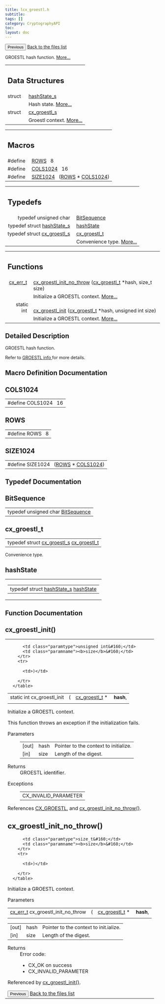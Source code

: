 ```yaml
---
title: lcx_groestl.h
subtitle:
tags: []
category: CryptographyAPI
toc:
layout: doc
---
```


<button class="uk-button uk-button-default uk-button-small uk-margin-medium-top" onclick="history.back()">Previous</button>
<a class="uk-button uk-button-default uk-button-small uk-margin-medium-top crypto-button" href="../../crypto-api/files">Back to the files list</a>


<p>GROESTL hash function.  
<a href="#details">More...</a></p>
<table class="memberdecls">
<tr class="heading"><td colspan="4"><h2 class="groupheader"><a name="nested-classes"></a>
Data Structures</h2></td></tr>
<tr class="memitem:"><td class="memItemLeft" align="right" valign="top">struct &#160;</td><td colspan="3" class="memItemRight" valign="bottom"><a class="el" href="../hash_state__s">hashState_s</a></td></tr>
<tr class="memdesc:"><td class="mdescLeft">&#160;</td><td colspan="3" class="mdescRight">Hash state.  <a href="../hash_state__s#details">More...</a><br /></td></tr>
<tr class="memitem:"><td class="memItemLeft" align="right" valign="top">struct &#160;</td><td colspan="3" class="memItemRight" valign="bottom"><a class="el" href="../cx__groestl__s">cx_groestl_s</a></td></tr>
<tr class="memdesc:"><td class="mdescLeft">&#160;</td><td colspan="3" class="mdescRight">Groestl context.  <a href="../cx__groestl__s#details">More...</a><br /></td></tr>
</table><table class="memberdecls">
<tr class="heading"><td colspan="4"><h2 class="groupheader"><a name="define-members"></a>
Macros</h2></td></tr>
<tr class="memitem:a3cfd3aa62338d12609f6d65bce97e9cd"><td class="memItemLeft" align="right" valign="top">#define&#160;</td><td colspan="3" class="memItemRight" valign="bottom"><a class="el" href="../lcx__groestl_8h#a3cfd3aa62338d12609f6d65bce97e9cd">ROWS</a>&#160;&#160;&#160;8</td></tr>
<tr class="memitem:a2be10bd05295c6c427493bed3781f006"><td class="memItemLeft" align="right" valign="top">#define&#160;</td><td colspan="3" class="memItemRight" valign="bottom"><a class="el" href="../lcx__groestl_8h#a2be10bd05295c6c427493bed3781f006">COLS1024</a>&#160;&#160;&#160;16</td></tr>
<tr class="memitem:afc256d6d9b1c3d78c147ab6ccacc7e8a"><td class="memItemLeft" align="right" valign="top">#define&#160;</td><td colspan="3" class="memItemRight" valign="bottom"><a class="el" href="../lcx__groestl_8h#afc256d6d9b1c3d78c147ab6ccacc7e8a">SIZE1024</a>&#160;&#160;&#160;(<a class="el" href="../lcx__groestl_8h#a3cfd3aa62338d12609f6d65bce97e9cd">ROWS</a> * <a class="el" href="../lcx__groestl_8h#a2be10bd05295c6c427493bed3781f006">COLS1024</a>)</td></tr>
</table><table class="memberdecls">
<tr class="heading"><td colspan="4"><h2 class="groupheader"><a name="typedef-members"></a>
Typedefs</h2></td></tr>
<tr class="memitem:ac7449f64e35526a4e70f37cbc40ecc65"><td class="memItemLeft" align="right" valign="top">typedef unsigned char&#160;</td><td colspan="3" class="memItemRight" valign="bottom"><a class="el" href="../lcx__groestl_8h#ac7449f64e35526a4e70f37cbc40ecc65">BitSequence</a></td></tr>
<tr class="memitem:a1896a8adfda23c8ec28184a81fdcd497"><td class="memItemLeft" align="right" valign="top">typedef struct <a class="el" href="../hash_state__s">hashState_s</a>&#160;</td><td colspan="3" class="memItemRight" valign="bottom"><a class="el" href="../lcx__groestl_8h#a1896a8adfda23c8ec28184a81fdcd497">hashState</a></td></tr>
<tr class="memitem:aad1e7a59537d3e3692fa010d2ac0d4d8"><td class="memItemLeft" align="right" valign="top">typedef struct <a class="el" href="../cx__groestl__s">cx_groestl_s</a>&#160;</td><td colspan="3" class="memItemRight" valign="bottom"><a class="el" href="../lcx__groestl_8h#aad1e7a59537d3e3692fa010d2ac0d4d8">cx_groestl_t</a></td></tr>
<tr class="memdesc:aad1e7a59537d3e3692fa010d2ac0d4d8"><td class="mdescLeft">&#160;</td><td colspan="3" class="mdescRight">Convenience type.  <a href="#aad1e7a59537d3e3692fa010d2ac0d4d8">More...</a><br /></td></tr>
</table><table class="memberdecls">
<tr class="heading"><td colspan="4"><h2 class="groupheader"><a name="func-members"></a>
Functions</h2></td></tr>
<tr class="memitem:a0bb9a0c59b98a10b2a9a77e9247a5e77"><td class="memItemLeft" align="right" valign="top"><a class="el" href="../cx__errors_8h#a06db7f567671764f4980db9bc828fa85">cx_err_t</a>&#160;</td><td colspan="3" class="memItemRight" valign="bottom"><a class="el" href="../lcx__groestl_8h#a0bb9a0c59b98a10b2a9a77e9247a5e77">cx_groestl_init_no_throw</a> (<a class="el" href="../lcx__groestl_8h#aad1e7a59537d3e3692fa010d2ac0d4d8">cx_groestl_t</a> *hash, size_t size)</td></tr>
<tr class="memdesc:a0bb9a0c59b98a10b2a9a77e9247a5e77"><td class="mdescLeft">&#160;</td><td colspan="3" class="mdescRight">Initialize a GROESTL context.  <a href="#a0bb9a0c59b98a10b2a9a77e9247a5e77">More...</a><br /></td></tr>
<tr class="memitem:a08061eda059bc1fcbe8c3384662b858a"><td class="memItemLeft" align="right" valign="top">static int&#160;</td><td colspan="3" class="memItemRight" valign="bottom"><a class="el" href="../lcx__groestl_8h#a08061eda059bc1fcbe8c3384662b858a">cx_groestl_init</a> (<a class="el" href="../lcx__groestl_8h#aad1e7a59537d3e3692fa010d2ac0d4d8">cx_groestl_t</a> *hash, unsigned int size)</td></tr>
<tr class="memdesc:a08061eda059bc1fcbe8c3384662b858a"><td class="mdescLeft">&#160;</td><td colspan="3" class="mdescRight">Initialize a GROESTL context.  <a href="#a08061eda059bc1fcbe8c3384662b858a">More...</a><br /></td></tr>
</table>
<a name="details" id="details"></a>

## Detailed Description

<div class="textblock"><p>GROESTL hash function. </p>
<p>Refer to <a href="../https://www.groestl.info/">GROESTL info </a> for more details. </p>
</div><h2 class="groupheader">Macro Definition Documentation</h2>
<a id="a2be10bd05295c6c427493bed3781f006"></a>
<h2 class="memtitle">COLS1024</h2>

<div class="memitem">
<div class="memproto">
      <table class="memname">
        <tr>
          <td class="memname">#define COLS1024&#160;&#160;&#160;16</td>
        </tr>
      </table>
</div><div class="memdoc">

</div>
</div>
<a id="a3cfd3aa62338d12609f6d65bce97e9cd"></a>
<h2 class="memtitle">ROWS</h2>

<div class="memitem">
<div class="memproto">
      <table class="memname">
        <tr>
          <td class="memname">#define ROWS&#160;&#160;&#160;8</td>
        </tr>
      </table>
</div><div class="memdoc">

</div>
</div>
<a id="afc256d6d9b1c3d78c147ab6ccacc7e8a"></a>
<h2 class="memtitle">SIZE1024</h2>

<div class="memitem">
<div class="memproto">
      <table class="memname">
        <tr>
          <td class="memname">#define SIZE1024&#160;&#160;&#160;(<a class="el" href="../lcx__groestl_8h#a3cfd3aa62338d12609f6d65bce97e9cd">ROWS</a> * <a class="el" href="../lcx__groestl_8h#a2be10bd05295c6c427493bed3781f006">COLS1024</a>)</td>
        </tr>
      </table>
</div><div class="memdoc">

</div>
</div>
<h2 class="groupheader">Typedef Documentation</h2>
<a id="ac7449f64e35526a4e70f37cbc40ecc65"></a>
<h2 class="memtitle">BitSequence</h2>

<div class="memitem">
<div class="memproto">
      <table class="memname">
        <tr>
          <td class="memname">typedef unsigned char <a class="el" href="../lcx__groestl_8h#ac7449f64e35526a4e70f37cbc40ecc65">BitSequence</a></td>
        </tr>
      </table>
</div><div class="memdoc">

</div>
</div>
<a id="aad1e7a59537d3e3692fa010d2ac0d4d8"></a>
<h2 class="memtitle">cx_groestl_t</h2>

<div class="memitem">
<div class="memproto">
      <table class="memname">
        <tr>
          <td class="memname">typedef struct <a class="el" href="../cx__groestl__s">cx_groestl_s</a> <a class="el" href="../lcx__groestl_8h#aad1e7a59537d3e3692fa010d2ac0d4d8">cx_groestl_t</a></td>
        </tr>
      </table>
</div><div class="memdoc">

<p>Convenience type. </p>

</div>
</div>
<a id="a1896a8adfda23c8ec28184a81fdcd497"></a>
<h2 class="memtitle">hashState</h2>

<div class="memitem">
<div class="memproto">
<table class="mlabels">
  <tr>
  <td class="mlabels-left">
      <table class="memname">
        <tr>
          <td class="memname">typedef struct <a class="el" href="../hash_state__s">hashState_s</a> <a class="el" href="../lcx__groestl_8h#a1896a8adfda23c8ec28184a81fdcd497">hashState</a></td>
        </tr>
      </table>
  </td>
  </tr>
</table>
</div><div class="memdoc">

</div>
</div>
<h2 class="groupheader">Function Documentation</h2>
<a id="a08061eda059bc1fcbe8c3384662b858a"></a>
<h2 class="memtitle">cx_groestl_init()</h2>

<div class="memitem">
<div class="memproto">
<table class="mlabels">
  <tr>
  <td class="mlabels-left">
      <table class="memname">
        <tr>
          <td class="memname">static int cx_groestl_init </td>
          <td>(</td>
          <td class="paramtype"><a class="el" href="../lcx__groestl_8h#aad1e7a59537d3e3692fa010d2ac0d4d8">cx_groestl_t</a> *&#160;</td>
          <td class="paramname"><b>hash</b>, </td>
        </tr>
        <tr>
          <td colspan="2" class="paramkey"></td>
          
          <td class="paramtype">unsigned int&#160;</td>
          <td class="paramname"><b>size</b>&#160;</td>
        </tr>
        <tr>
          
          <td>)</td>
          
        </tr>
      </table>
  </td>
  </tr>
</table>
</div><div class="memdoc">

<p>Initialize a GROESTL context. </p>
<p>This function throws an exception if the initialization fails.</p>
<dl class="params"><dt>Parameters</dt><dd>
  <table class="params">
    <tr><td class="paramdir">[out]</td><td class="paramname">hash</td><td colspan="4">Pointer to the context to initialize.</td></tr>
    <tr><td class="paramdir">[in]</td><td class="paramname">size</td><td colspan="4">Length of the digest.</td></tr>
  </table>
  </dd>
</dl>
<dl class="section return"><dt>Returns</dt><dd>GROESTL identifier.</dd></dl>
<dl class="exception"><dt>Exceptions</dt><dd>
  <table class="exception">
    <tr><td class="paramname">CX_INVALID_PARAMETER</td></tr>
  </table>
  </dd>
</dl>

<p class="reference">References <a class="el" href="../lcx__hash_8h#a83490ac84757a8bc00ff719ed807e117a03f5a9934aee650f97e56e8475ec7442">CX_GROESTL</a>, and <a class="el" href="../lcx__groestl_8h#a0bb9a0c59b98a10b2a9a77e9247a5e77">cx_groestl_init_no_throw()</a>.</p>

</div>
</div>
<a id="a0bb9a0c59b98a10b2a9a77e9247a5e77"></a>
<h2 class="memtitle">cx_groestl_init_no_throw()</h2>

<div class="memitem">
<div class="memproto">
      <table class="memname">
        <tr>
          <td class="memname"><a class="el" href="../cx__errors_8h#a06db7f567671764f4980db9bc828fa85">cx_err_t</a> cx_groestl_init_no_throw </td>
          <td>(</td>
          <td class="paramtype"><a class="el" href="../lcx__groestl_8h#aad1e7a59537d3e3692fa010d2ac0d4d8">cx_groestl_t</a> *&#160;</td>
          <td class="paramname"><b>hash</b>, </td>
        </tr>
        <tr>
          <td colspan="2" class="paramkey"></td>
          
          <td class="paramtype">size_t&#160;</td>
          <td class="paramname"><b>size</b>&#160;</td>
        </tr>
        <tr>
          
          <td>)</td>
          
        </tr>
      </table>
</div><div class="memdoc">

<p>Initialize a GROESTL context. </p>
<dl class="params"><dt>Parameters</dt><dd>
  <table class="params">
    <tr><td class="paramdir">[out]</td><td class="paramname">hash</td><td colspan="4">Pointer to the context to init.ialize.</td></tr>
    <tr><td class="paramdir">[in]</td><td class="paramname">size</td><td colspan="4">Length of the digest.</td></tr>
  </table>
  </dd>
</dl>
<dl class="section return"><dt>Returns</dt><dd>Error code:<ul>
<li>CX_OK on success</li>
<li>CX_INVALID_PARAMETER </li>
</ul>
</dd></dl>

<p class="reference">Referenced by <a class="el" href="../lcx__groestl_8h#a08061eda059bc1fcbe8c3384662b858a">cx_groestl_init()</a>.</p>

</div>
</div>
<button class="uk-button uk-button-default uk-button-small uk-margin-medium-top" onclick="history.back()">Previous</button>
<a class="uk-button uk-button-default uk-button-small uk-margin-medium-top crypto-button" href="../../crypto-api/files">Back to the files list</a>
